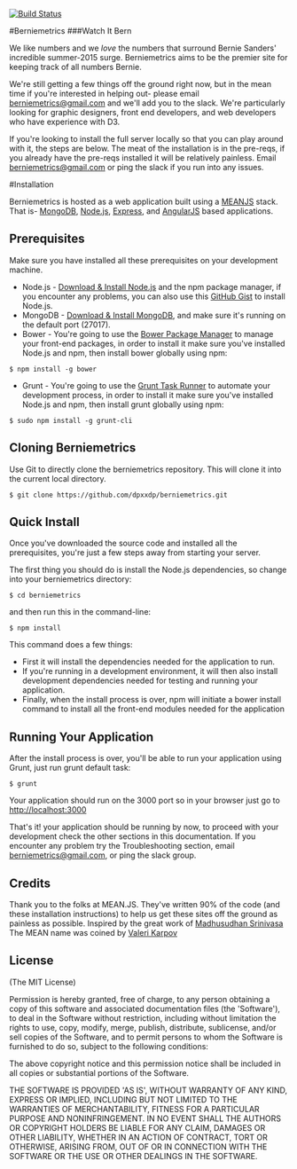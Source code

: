[![Build Status](https://travis-ci.org/dpxxdp/berniemetrics.svg?branch=master)](https://travis-ci.org/dpxxdp/berniemetrics)

#Berniemetrics
###Watch It Bern

We like numbers and we *love* the numbers that surround Bernie Sanders' incredible summer-2015 surge.  Berniemetrics aims to be the premier site for keeping track of all numbers Bernie.

We're still getting a few things off the ground right now, but in the mean time if you're interested in helping out- please email berniemetrics@gmail.com and we'll add you to the slack.  We're particularly looking for graphic designers, front end developers, and web developers who have experience with D3.

If you're looking to install the full server locally so that you can play around with it, the steps are below.  The meat of the installation is in the pre-reqs, if you already have the pre-reqs installed it will be relatively painless.  Email berniemetrics@gmail.com or ping the slack if you run into any issues.

#Installation

Berniemetrics is hosted as a web application built using a [MEANJS](http://meanjs.org/) stack. That is- [MongoDB](http://www.mongodb.org/), [Node.js](http://www.nodejs.org/), [Express](http://expressjs.com/), and [AngularJS](http://angularjs.org/) based applications.

## Prerequisites
Make sure you have installed all these prerequisites on your development machine.
* Node.js - [Download & Install Node.js](http://www.nodejs.org/download/) and the npm package manager, if you encounter any problems, you can also use this [GitHub Gist](https://gist.github.com/isaacs/579814) to install Node.js.
* MongoDB - [Download & Install MongoDB](http://www.mongodb.org/downloads), and make sure it's running on the default port (27017).
* Bower - You're going to use the [Bower Package Manager](http://bower.io/) to manage your front-end packages, in order to install it make sure you've installed Node.js and npm, then install bower globally using npm:

```
$ npm install -g bower
```

* Grunt - You're going to use the [Grunt Task Runner](http://gruntjs.com/) to automate your development process, in order to install it make sure you've installed Node.js and npm, then install grunt globally using npm:

```
$ sudo npm install -g grunt-cli
```

## Cloning Berniemetrics

Use Git to directly clone the berniemetrics repository.  This will clone it into the current local directory.
```
$ git clone https://github.com/dpxxdp/berniemetrics.git
```

## Quick Install
Once you've downloaded the source code and installed all the prerequisites, you're just a few steps away from starting your server.

The first thing you should do is install the Node.js dependencies, so change into your berniemetrics directory:

```
$ cd berniemetrics
```

and then run this in the command-line:

```
$ npm install
```

This command does a few things:
* First it will install the dependencies needed for the application to run.
* If you're running in a development environment, it will then also install development dependencies needed for testing and running your application.
* Finally, when the install process is over, npm will initiate a bower install command to install all the front-end modules needed for the application

## Running Your Application
After the install process is over, you'll be able to run your application using Grunt, just run grunt default task:

```
$ grunt
```

Your application should run on the 3000 port so in your browser just go to [http://localhost:3000](http://localhost:3000)
                            
That's it! your application should be running by now, to proceed with your development check the other sections in this documentation. 
If you encounter any problem try the Troubleshooting section, email berniemetrics@gmail.com, or ping the slack group.

## Credits
Thank you to the folks at MEAN.JS.  They've written 90% of the code (and these installation instructions) to help us get these sites off the ground as painless as possible.
Inspired by the great work of [Madhusudhan Srinivasa](https://github.com/madhums/)
The MEAN name was coined by [Valeri Karpov](http://blog.mongodb.org/post/49262866911/the-mean-stack-mongodb-expressjs-angularjs-and)

## License
(The MIT License)

Permission is hereby granted, free of charge, to any person obtaining
a copy of this software and associated documentation files (the
'Software'), to deal in the Software without restriction, including
without limitation the rights to use, copy, modify, merge, publish,
distribute, sublicense, and/or sell copies of the Software, and to
permit persons to whom the Software is furnished to do so, subject to
the following conditions:

The above copyright notice and this permission notice shall be
included in all copies or substantial portions of the Software.

THE SOFTWARE IS PROVIDED 'AS IS', WITHOUT WARRANTY OF ANY KIND,
EXPRESS OR IMPLIED, INCLUDING BUT NOT LIMITED TO THE WARRANTIES OF
MERCHANTABILITY, FITNESS FOR A PARTICULAR PURPOSE AND NONINFRINGEMENT.
IN NO EVENT SHALL THE AUTHORS OR COPYRIGHT HOLDERS BE LIABLE FOR ANY
CLAIM, DAMAGES OR OTHER LIABILITY, WHETHER IN AN ACTION OF CONTRACT,
TORT OR OTHERWISE, ARISING FROM, OUT OF OR IN CONNECTION WITH THE
SOFTWARE OR THE USE OR OTHER DEALINGS IN THE SOFTWARE.
